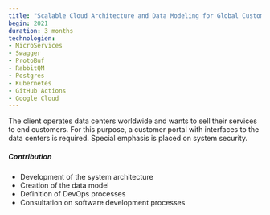 ```yaml
---
title: "Scalable Cloud Architecture and Data Modeling for Global Customer Portal"
begin: 2021
duration: 3 months
technologien:
- MicroServices
- Swagger
- ProtoBuf
- RabbitQM
- Postgres
- Kubernetes
- GitHub Actions
- Google Cloud
---
```


The client operates data centers worldwide and wants to sell their services to end customers. For this purpose, a customer portal with interfaces to the data centers is required. Special emphasis is placed on system security.

##### Contribution
- Development of the system architecture
- Creation of the data model
- Definition of DevOps processes
- Consultation on software development processes

